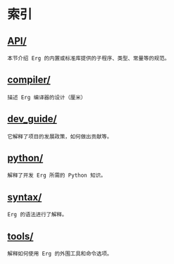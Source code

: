 # 索引

## [API/](./API/index.md)

    本节介绍 Erg 的内置或标准库提供的子程序、类型、常量等的规范。

## [compiler/](./compiler/index.md)

    描述 Erg 编译器的设计（厘米）

## [dev_guide/](./dev_guide/index.md)

    它解释了项目的发展政策，如何做出贡献等。

## [python/](./python/index.md)

    解释了开发 Erg 所需的 Python 知识。

## [syntax/](./syntax/00_basic.md)

    Erg 的语法进行了解释。

## [tools/](./tools/index.md)

    解释如何使用 Erg 的外围工具和命令选项。